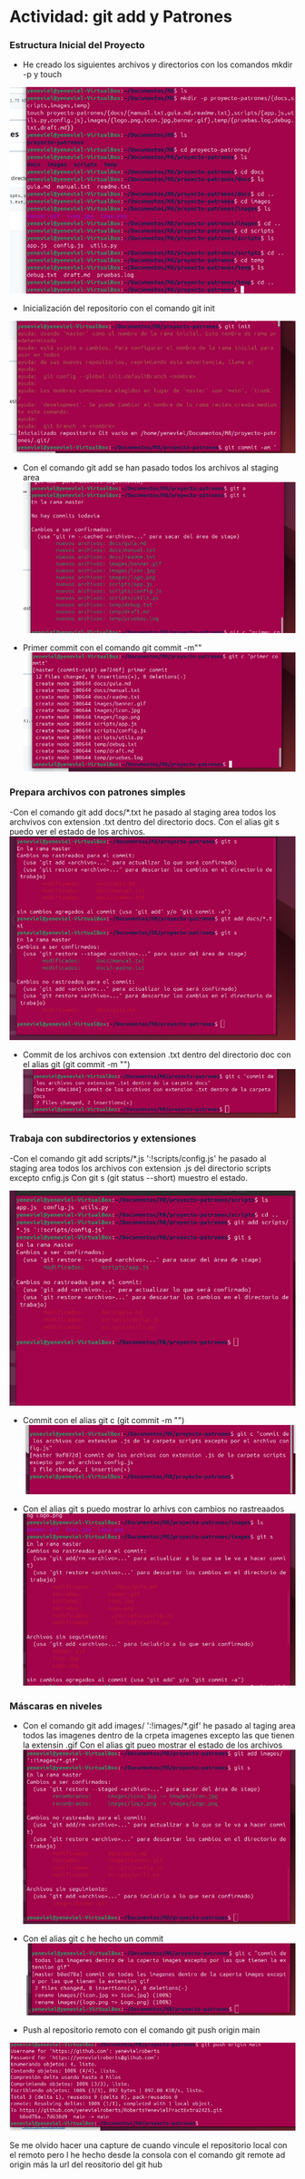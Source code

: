 # Actividad: git add y Patrones

### Estructura Inicial del Proyecto

- He creado los siguientes archivos y directorios con los comandos mkdir -p y touch

![Parte1](Imagenes-consola/Parte1.png)

- Inicialización del repositorio con el comando git init

![Parte1-3-1](Imagenes-consola/Parte1-3-1.png)

- Con el comando git add se han pasado todos los archivos al staging area
![PArte1-3-2](Imagenes-consola/Parte1-3-2.png)

- Primer commit con el comando git commit -m""
![Parte1-3-3](Imagenes-consola/Parte1-3-3.png)

### Prepara archivos con patrones simples
-Con el comando git add docs/*.txt he pasado al staging area todos los archvivos con extension .txt dentro del directorio docs.
Con el alias git s puedo ver el estado de los archivos. 
![Parte2-1](Imagenes-consola/Parte2-1.png)

- Commit de los archivos con extension .txt dentro del directorio doc con el alias git (git commit -m "")
![Parte2-2](Imagenes-consola/Parte2-2.png)

### Trabaja con subdirectorios y extensiones
-Con el comando git add scripts/*.js ':!scripts/config.js' he pasado al staging area todos los archivos con extension .js del directorio scripts excepto cnfig.js
Con git s (git status --short) muestro el estado.

![parte2-2-1](Imagenes-consola/parte2-2-1.png)

- Commit con el alias git c (git commit -m "")
![pare2-2-2](Imagenes-consola/parte2-2-2.png)

- Con el alias git s puedo mostrar lo arhivs con cambios no rastreaados
![pare2-3-2](Imagenes-consola/parte2-3-1.png)

### Máscaras en niveles 
- Con el comando git add images/ ':!images/*.gif' he pasado al taging area todos las imagenes dentro de la crpeta imagenes excepto las que tienen la extensin .gif
Con el alias git  pueo mostrar el estado de los archivos
![pare2-3-2](Imagenes-consola/parte2-3-2.png)

- Con el alias git c he hecho un commit 
![parte2-3-3](Imagenes-consola/parte2-3-3.png)

- Push al repositorio remoto con el comando git push origin main

![push-repositorio-remoto](Imagenes-consola/push-repositorio-remoto.png)

Se me olvido hacer una capture de cuando vincule el repositorio local con el remoto pero l he hecho desde la consola con el comando git remote ad origin más la url del reositorio del git hub



